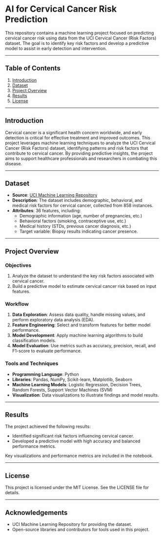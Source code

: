 # AI for Cervical Cancer Risk Prediction

This repository contains a machine learning project focused on predicting cervical cancer risk using data from the UCI Cervical Cancer (Risk Factors) dataset. The goal is to identify key risk factors and develop a predictive model to assist in early detection and intervention.

---

## Table of Contents
1. [Introduction](#introduction)
2. [Dataset](#dataset)
3. [Project Overview](#project-overview)
4. [Results](#results)
5. [License](#license)

---

## Introduction

Cervical cancer is a significant health concern worldwide, and early detection is critical for effective treatment and improved outcomes. This project leverages machine learning techniques to analyze the UCI Cervical Cancer (Risk Factors) dataset, identifying patterns and risk factors that contribute to cervical cancer. By providing predictive insights, the project aims to support healthcare professionals and researchers in combating this disease.

---

## Dataset

- **Source**: [UCI Machine Learning Repository](https://archive.ics.uci.edu/ml/datasets/Cervical+cancer+%28Risk+Factors%29)
- **Description**: The dataset includes demographic, behavioral, and medical risk factors for cervical cancer, collected from 858 instances.
- **Attributes**: 36 features, including:
  - Demographic information (age, number of pregnancies, etc.)
  - Behavioral factors (smoking, contraceptive use, etc.)
  - Medical history (STDs, previous cancer diagnosis, etc.)
  - Target variable: Biopsy results indicating cancer presence.

---

## Project Overview

### Objectives
1. Analyze the dataset to understand the key risk factors associated with cervical cancer.
2. Build a predictive model to estimate cervical cancer risk based on input features.

### Workflow
1. **Data Exploration**: Assess data quality, handle missing values, and perform exploratory data analysis (EDA).
2. **Feature Engineering**: Select and transform features for better model performance.
3. **Model Development**: Apply machine learning algorithms to build classification models.
4. **Model Evaluation**: Use metrics such as accuracy, precision, recall, and F1-score to evaluate performance.

### Tools and Techniques
- **Programming Language**: Python
- **Libraries**: Pandas, NumPy, Scikit-learn, Matplotlib, Seaborn
- **Machine Learning Models**: Logistic Regression, Decision Trees, Random Forests, Support Vector Machines (SVM)
- **Visualization**: Data visualizations to illustrate findings and model results.

---

## Results

The project achieved the following results:
- Identified significant risk factors influencing cervical cancer.
- Developed a predictive model with high accuracy and balanced performance metrics.

Key visualizations and performance metrics are included in the notebook.

---

## License

This project is licensed under the MIT License. See the LICENSE file for details.

---

## Acknowledgements

- UCI Machine Learning Repository for providing the dataset.
- Open-source libraries and contributors for tools used in this project.


